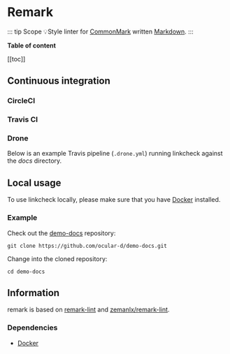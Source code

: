 # Remark

::: tip Scope
:bulb:Style linter for [CommonMark](https://commonmark.org/ "Link to website of CommonMark") written [Markdown](https://en.wikipedia.org/wiki/Markdown "Link to Markdown page on Wikipedia").
:::

**Table of content**

[[toc]]

## Continuous integration

### CircleCI

### Travis CI

### Drone

Below is an example Travis pipeline (`.drone.yml`) running linkcheck against the *docs* directory.

## Local usage

To use linkcheck locally, please make sure that you have [Docker](https://docker.com "Link to website of Docker") installed.

### Example

Check out the [demo-docs](https://github.com/ocular-d/demo-docs "Link to dem-docs repository") repository:

```shell
git clone https://github.com/ocular-d/demo-docs.git
```

Change into the cloned repository:

```shell
cd demo-docs
```

## Information

remark is based on [remark-lint](https://github.com/remarkjs/remark-lint "Link to website of remark-lint") and [zemanlx/remark-lint](https://github.com/zemanlx/remark-lint "Website of zemanlx/remark-lint docker").

### Dependencies

- [Docker](https://docker.com "Website of Docker")
